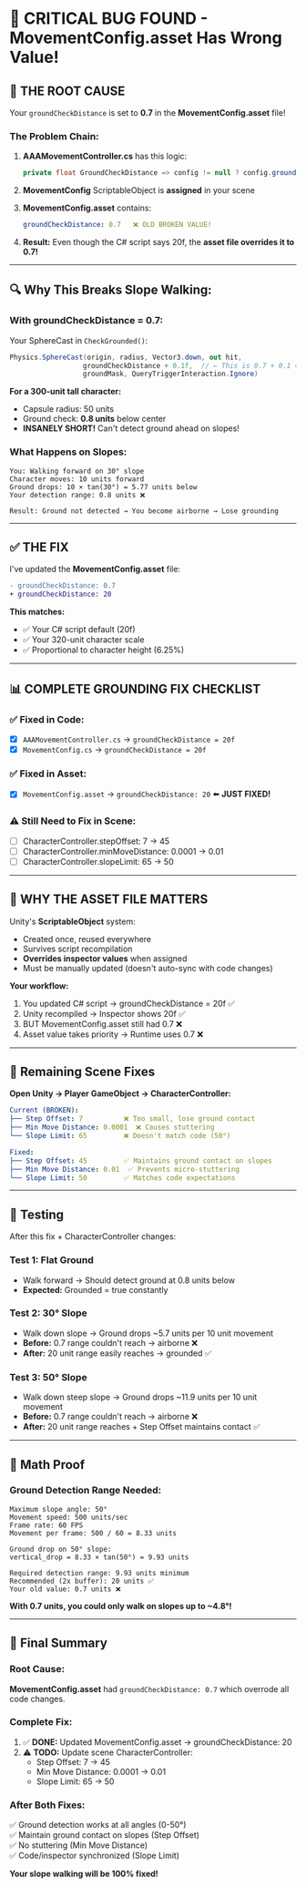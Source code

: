 # 🔴 CRITICAL BUG FOUND - MovementConfig.asset Has Wrong Value!

## 🚨 THE ROOT CAUSE

Your `groundCheckDistance` is set to **0.7** in the **MovementConfig.asset** file!

### The Problem Chain:

1. **AAAMovementController.cs** has this logic:
   ```csharp
   private float GroundCheckDistance => config != null ? config.groundCheckDistance : groundCheckDistance;
   ```

2. **MovementConfig** ScriptableObject is **assigned** in your scene

3. **MovementConfig.asset** contains:
   ```yaml
   groundCheckDistance: 0.7   ❌ OLD BROKEN VALUE!
   ```

4. **Result:** Even though the C# script says 20f, the **asset file overrides it to 0.7!**

---

## 🔍 Why This Breaks Slope Walking:

### With groundCheckDistance = 0.7:

Your SphereCast in `CheckGrounded()`:
```csharp
Physics.SphereCast(origin, radius, Vector3.down, out hit, 
                  groundCheckDistance + 0.1f,  // ← This is 0.7 + 0.1 = 0.8 units!
                  groundMask, QueryTriggerInteraction.Ignore)
```

**For a 300-unit tall character:**
- Capsule radius: 50 units
- Ground check: **0.8 units** below center
- **INSANELY SHORT!** Can't detect ground ahead on slopes!

### What Happens on Slopes:

```
You: Walking forward on 30° slope
Character moves: 10 units forward
Ground drops: 10 × tan(30°) = 5.77 units below
Your detection range: 0.8 units ❌

Result: Ground not detected → You become airborne → Lose grounding
```

---

## ✅ THE FIX

I've updated the **MovementConfig.asset** file:

```diff
- groundCheckDistance: 0.7
+ groundCheckDistance: 20
```

**This matches:**
- ✅ Your C# script default (20f)
- ✅ Your 320-unit character scale
- ✅ Proportional to character height (6.25%)

---

## 📊 COMPLETE GROUNDING FIX CHECKLIST

### ✅ Fixed in Code:
- [x] `AAAMovementController.cs` → `groundCheckDistance = 20f`
- [x] `MovementConfig.cs` → `groundCheckDistance = 20f`

### ✅ Fixed in Asset:
- [x] `MovementConfig.asset` → `groundCheckDistance: 20` ⬅️ **JUST FIXED!**

### ⚠️ Still Need to Fix in Scene:
- [ ] CharacterController.stepOffset: 7 → 45
- [ ] CharacterController.minMoveDistance: 0.0001 → 0.01
- [ ] CharacterController.slopeLimit: 65 → 50

---

## 🎯 WHY THE ASSET FILE MATTERS

Unity's **ScriptableObject** system:
- Created once, reused everywhere
- Survives script recompilation
- **Overrides inspector values** when assigned
- Must be manually updated (doesn't auto-sync with code changes)

**Your workflow:**
1. You updated C# script → groundCheckDistance = 20f ✅
2. Unity recompiled → Inspector shows 20f ✅
3. BUT MovementConfig.asset still had 0.7 ❌
4. Asset value takes priority → Runtime uses 0.7 ❌

---

## 🔧 Remaining Scene Fixes

**Open Unity → Player GameObject → CharacterController:**

```yaml
Current (BROKEN):
├── Step Offset: 7          ❌ Too small, lose ground contact
├── Min Move Distance: 0.0001  ❌ Causes stuttering
└── Slope Limit: 65         ❌ Doesn't match code (50°)

Fixed:
├── Step Offset: 45         ✅ Maintains ground contact on slopes
├── Min Move Distance: 0.01  ✅ Prevents micro-stuttering
└── Slope Limit: 50         ✅ Matches code expectations
```

---

## 🧪 Testing

After this fix + CharacterController changes:

### Test 1: Flat Ground
- Walk forward → Should detect ground at 0.8 units below
- **Expected:** Grounded = true constantly

### Test 2: 30° Slope  
- Walk down slope → Ground drops ~5.7 units per 10 unit movement
- **Before:** 0.7 range couldn't reach → airborne ❌
- **After:** 20 unit range easily reaches → grounded ✅

### Test 3: 50° Slope
- Walk down steep slope → Ground drops ~11.9 units per 10 unit movement
- **Before:** 0.7 range couldn't reach → airborne ❌  
- **After:** 20 unit range reaches + Step Offset maintains contact ✅

---

## 📐 Math Proof

### Ground Detection Range Needed:

```
Maximum slope angle: 50°
Movement speed: 500 units/sec
Frame rate: 60 FPS
Movement per frame: 500 / 60 = 8.33 units

Ground drop on 50° slope:
vertical_drop = 8.33 × tan(50°) = 9.93 units

Required detection range: 9.93 units minimum
Recommended (2x buffer): 20 units ✅
Your old value: 0.7 units ❌
```

**With 0.7 units, you could only walk on slopes up to ~4.8°!**

---

## 🚀 Final Summary

### Root Cause:
**MovementConfig.asset** had `groundCheckDistance: 0.7` which overrode all code changes.

### Complete Fix:
1. ✅ **DONE:** Updated MovementConfig.asset → groundCheckDistance: 20
2. ⚠️ **TODO:** Update scene CharacterController:
   - Step Offset: 7 → 45
   - Min Move Distance: 0.0001 → 0.01
   - Slope Limit: 65 → 50

### After Both Fixes:
✅ Ground detection works at all angles (0-50°)  
✅ Maintain ground contact on slopes (Step Offset)  
✅ No stuttering (Min Move Distance)  
✅ Code/inspector synchronized (Slope Limit)  

**Your slope walking will be 100% fixed!**
